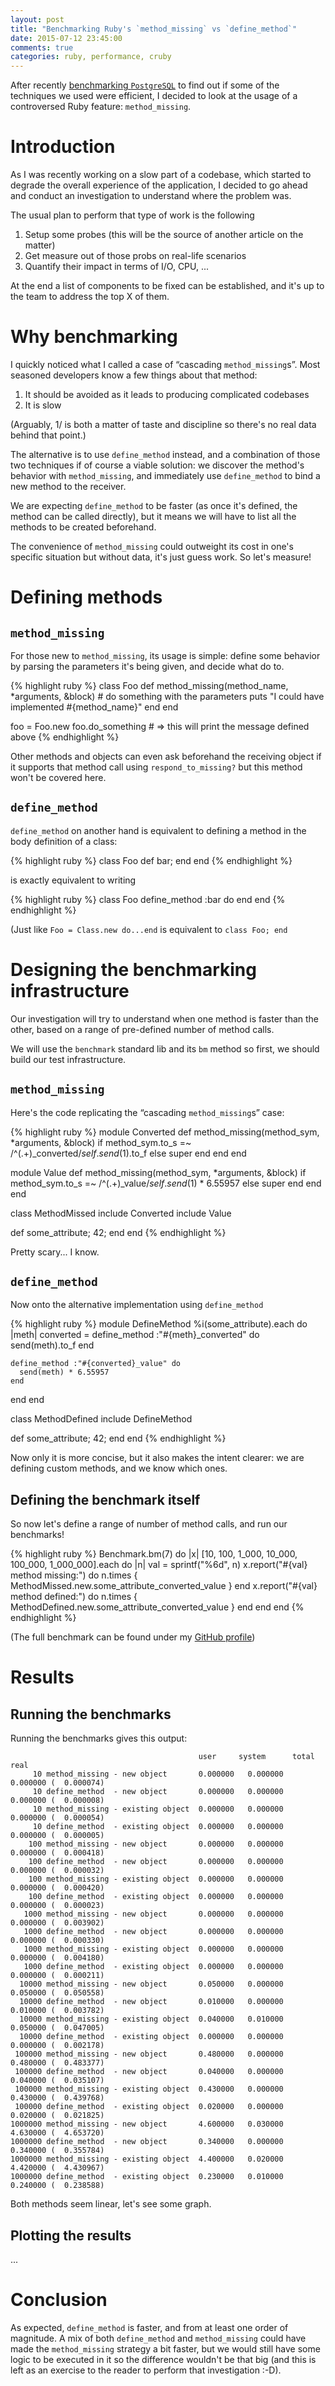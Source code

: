 ```yaml
---
layout: post
title: "Benchmarking Ruby's `method_missing` vs `define_method`"
date: 2015-07-12 23:45:00
comments: true
categories: ruby, performance, cruby
---
```


After recently [benchmarking `PostgreSQL`][benchmarking-pg] to find out if some
of the techniques we used were efficient, I decided to look at the usage of a
controversed Ruby feature: `method_missing`.

<!-- more -->

# Introduction

As I was recently working on a slow part of a codebase, which started to
degrade the overall experience of the application, I decided to go ahead
and conduct an investigation to understand where the problem was.

The usual plan to perform that type of work is the following

1. Setup some probes (this will be the source of another article on the matter)
2. Get measure out of those probs on real-life scenarios
3. Quantify their impact in terms of I/O, CPU, ...

At the end a list of components to be fixed can be established, and it's up to
the team to address the top X of them.

# Why benchmarking

I quickly noticed what I called a case of “cascading `method_missing`s”. Most
seasoned developers know a few things about that method:

1. It should be avoided as it leads to producing complicated codebases
2. It is slow

(Arguably, 1/ is both a matter of taste and discipline so there's no real
data behind that point.)

The alternative is to use `define_method` instead, and a combination of those
two techniques if of course a viable solution: we discover the method's
behavior with `method_missing`, and immediately use `define_method` to bind
a new method to the receiver.

We are expecting `define_method` to be faster (as once it's defined, the method
can be called directly), but it means we will have to list all the methods to
be created beforehand.

The convenience of `method_missing` could outweight its cost in one's specific
situation but without data, it's just guess work. So let's measure!

# Defining methods

## `method_missing`

For those new to `method_missing`, its usage is simple: define some behavior by
parsing the parameters it's being given, and decide what do to.

{% highlight ruby %}
class Foo
  def method_missing(method_name, *arguments, &block)
    # do something with the parameters
    puts "I could have implemented #{method_name}"
  end
end

foo = Foo.new
foo.do_something # => this will print the message defined above
{% endhighlight %}

Other methods and objects can even ask beforehand the receiving object if it
supports that method call using `respond_to_missing?` but this method won't be
covered here.

## `define_method`

`define_method` on another hand is equivalent to defining a method in the body
definition of a class:

{% highlight ruby %}
class Foo
  def bar; end
end
{% endhighlight %}

is exactly equivalent to writing

{% highlight ruby %}
class Foo
  define_method :bar do
  end
end
{% endhighlight %}

(Just like `Foo = Class.new do...end` is equivalent to `class Foo; end`

# Designing the benchmarking infrastructure

Our investigation will try to understand when one method is faster than the
other, based on a range of pre-defined number of method calls.

We will use the `benchmark` standard lib and its `bm` method so first, we
should build our test infrastructure.

## `method_missing`

Here's the code replicating the “cascading `method_missing`s” case:

{% highlight ruby %}
module Converted
  def method_missing(method_sym, *arguments, &block)
    if method_sym.to_s =~ /^(.+)_converted$/
      self.send($1).to_f
    else
      super
    end
  end
end

module Value
  def method_missing(method_sym, *arguments, &block)
    if method_sym.to_s =~ /^(.+)_value$/
      self.send($1) * 6.55957
    else
      super
    end
  end
end

class MethodMissed
  include Converted
  include Value

  def some_attribute; 42; end
end
{% endhighlight %}

Pretty scary... I know.

## `define_method`

Now onto the alternative implementation using `define_method`

{% highlight ruby %}
module DefineMethod
  %i(some_attribute).each do |meth|
    converted = define_method :"#{meth}_converted" do
      send(meth).to_f
    end

    define_method :"#{converted}_value" do
      send(meth) * 6.55957
    end
  end
end

class MethodDefined
  include DefineMethod

  def some_attribute; 42; end
end
{% endhighlight %}

Now only it is more concise, but it also makes the intent clearer: we are
defining custom methods, and we know which ones.

## Defining the benchmark itself

So now let's define a range of number of method calls, and run our benchmarks!

{% highlight ruby %}
Benchmark.bm(7) do |x|
  [10, 100, 1_000, 10_000, 100_000, 1_000_000].each do |n|
    val = sprintf("%6d", n)
    x.report("#{val} method missing:") do
      n.times { MethodMissed.new.some_attribute_converted_value }
    end
    x.report("#{val} method defined:") do
      n.times { MethodDefined.new.some_attribute_converted_value }
    end
  end
end
{% endhighlight %}

(The full benchmark can be found under my [GitHub profile][gh])

# Results

## Running the benchmarks

Running the benchmarks gives this output:

                                              user     system      total        real
         10 method_missing - new object       0.000000   0.000000   0.000000 (  0.000074)
         10 define_method  - new object       0.000000   0.000000   0.000000 (  0.000008)
         10 method_missing - existing object  0.000000   0.000000   0.000000 (  0.000054)
         10 define_method  - existing object  0.000000   0.000000   0.000000 (  0.000005)
        100 method_missing - new object       0.000000   0.000000   0.000000 (  0.000418)
        100 define_method  - new object       0.000000   0.000000   0.000000 (  0.000032)
        100 method_missing - existing object  0.000000   0.000000   0.000000 (  0.000420)
        100 define_method  - existing object  0.000000   0.000000   0.000000 (  0.000023)
       1000 method_missing - new object       0.000000   0.000000   0.000000 (  0.003902)
       1000 define_method  - new object       0.000000   0.000000   0.000000 (  0.000330)
       1000 method_missing - existing object  0.000000   0.000000   0.000000 (  0.004180)
       1000 define_method  - existing object  0.000000   0.000000   0.000000 (  0.000211)
      10000 method_missing - new object       0.050000   0.000000   0.050000 (  0.050558)
      10000 define_method  - new object       0.010000   0.000000   0.010000 (  0.003782)
      10000 method_missing - existing object  0.040000   0.010000   0.050000 (  0.047005)
      10000 define_method  - existing object  0.000000   0.000000   0.000000 (  0.002178)
     100000 method_missing - new object       0.480000   0.000000   0.480000 (  0.483377)
     100000 define_method  - new object       0.040000   0.000000   0.040000 (  0.035107)
     100000 method_missing - existing object  0.430000   0.000000   0.430000 (  0.439768)
     100000 define_method  - existing object  0.020000   0.000000   0.020000 (  0.021825)
    1000000 method_missing - new object       4.600000   0.030000   4.630000 (  4.653720)
    1000000 define_method  - new object       0.340000   0.000000   0.340000 (  0.355784)
    1000000 method_missing - existing object  4.400000   0.020000   4.420000 (  4.430967)
    1000000 define_method  - existing object  0.230000   0.010000   0.240000 (  0.238588)

Both methods seem linear, let's see some graph.

## Plotting the results

...

# Conclusion

As expected, `define_method` is faster, and from at least one order of magnitude.
A mix of both `define_method` and `method_missing` could have made the
`method_missing` strategy a bit faster, but we would still have some logic to
be executed in it so the difference wouldn't be that big (and this is left as
an exercise to the reader to perform that investigation :-D).


[benchmarking-pg]: http://franck.verrot.fr/blog/2015/07/12/benchmarking-postgresql-select-query-planning-and-performance-on-columns-aggregates/
[gh]: https://github.com/franckverrrot
